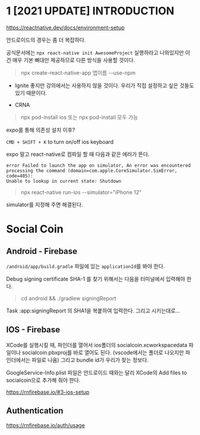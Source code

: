 # 1 [2021 UPDATE] INTRODUCTION

https://reactnative.dev/docs/environment-setup

안드로이드의 경우는 좀 더 복잡하다.

공식문서에는 `npx react-native init AwesomeProject` 실행하라고 나와있지만 이건 매우 기본 뼈대만 제공하므로 다른 방식을 사용할 것이다.

> npx create-react-native-app 앱이름 --use-npm

- Ignite
  좋지만 강의에서는 사용하지 않을 것이다. 우리가 직접 설정하고 싶은 것들도 있기 때문이다.

- CRNA

> npx pod-install ios 또는 npx pod-install 모두 가능

expo를 통해 의존성 설치 이후?

`CMD + SHIFT + K` to turn on/off ios keyboard

expo 말고 react-native로 컴파일 할 때 다음과 같은 에러가 뜬다.

```terminal
error Failed to launch the app on simulator, An error was encountered processing the command (domain=com.apple.CoreSimulator.SimError, code=405):
Unable to lookup in current state: Shutdown
```

> npx react-native run-ios --simulator="iPhone 12"

simulator를 지정해 주면 해결된다.

# Social Coin

## Android - Firebase

`/android/app/build.gradle` 파일에 있는 `applicationId`를 봐야 한다.

Debug signing certificate SHA-1 를 찾기 위해서는 다음을 터미널에서 입력해야 한다.

> cd android && ./gradlew signingReport

Task :app:signingReport 의 SHA1을 복붙하여 입력한다. 그리고 시키는대로...

## IOS - Firebase

XCode를 실행시킬 때, 파인더를 열어서 ios폴더의 socialcoin.xcworkspacedata 파일이나 socialcoin.pbxproj를 바로 열어도 된다. (vscode에서는 폴더로 나오지만 파인더에서는 파일로 나옴) 그리고 bundle id가 우리가 찾는 정보다.

GoogleService-Info.plist 파일은 안드로이드 때와는 달리 XCode의 Add files to socialcoin으로 추가해 줘야 한다.

https://rnfirebase.io/#3-ios-setup

## Authentication

https://rnfirebase.io/auth/usage
